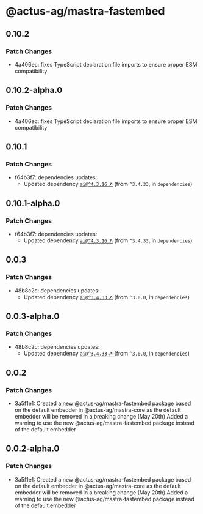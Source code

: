 # @actus-ag/mastra-fastembed

## 0.10.2

### Patch Changes

- 4a406ec: fixes TypeScript declaration file imports to ensure proper ESM compatibility

## 0.10.2-alpha.0

### Patch Changes

- 4a406ec: fixes TypeScript declaration file imports to ensure proper ESM compatibility

## 0.10.1

### Patch Changes

- f64b3f7: dependencies updates:
  - Updated dependency [`ai@^4.3.16` ↗︎](https://www.npmjs.com/package/ai/v/4.3.16) (from `^3.4.33`, in `dependencies`)

## 0.10.1-alpha.0

### Patch Changes

- f64b3f7: dependencies updates:
  - Updated dependency [`ai@^4.3.16` ↗︎](https://www.npmjs.com/package/ai/v/4.3.16) (from `^3.4.33`, in `dependencies`)

## 0.0.3

### Patch Changes

- 48b8c2c: dependencies updates:
  - Updated dependency [`ai@^3.4.33` ↗︎](https://www.npmjs.com/package/ai/v/3.4.33) (from `^3.0.0`, in `dependencies`)

## 0.0.3-alpha.0

### Patch Changes

- 48b8c2c: dependencies updates:
  - Updated dependency [`ai@^3.4.33` ↗︎](https://www.npmjs.com/package/ai/v/3.4.33) (from `^3.0.0`, in `dependencies`)

## 0.0.2

### Patch Changes

- 3a5f1e1: Created a new @actus-ag/mastra-fastembed package based on the default embedder in @actus-ag/mastra-core as the default embedder will be removed in a breaking change (May 20th)
  Added a warning to use the new @actus-ag/mastra-fastembed package instead of the default embedder

## 0.0.2-alpha.0

### Patch Changes

- 3a5f1e1: Created a new @actus-ag/mastra-fastembed package based on the default embedder in @actus-ag/mastra-core as the default embedder will be removed in a breaking change (May 20th)
  Added a warning to use the new @actus-ag/mastra-fastembed package instead of the default embedder
